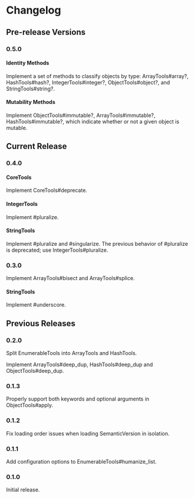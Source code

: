 # Changelog

## Pre-release Versions

### 0.5.0

#### Identity Methods

Implement a set of methods to classify objects by type: ArrayTools#array?, HashTools#hash?, IntegerTools#integer?, ObjectTools#object?, and StringTools#string?.

#### Mutability Methods

Implement ObjectTools#immutable?, ArrayTools#immutable?, HashTools#immutable?, which indicate whether or not a given object is mutable.

## Current Release

### 0.4.0

#### CoreTools

Implement CoreTools#deprecate.

#### IntegerTools

Implement #pluralize.

#### StringTools

Implement #pluralize and #singularize. The previous behavior of #pluralize is deprecated; use IntegerTools#pluralize.

### 0.3.0

Implement ArrayTools#bisect and ArrayTools#splice.

#### StringTools

Implement #underscore.

## Previous Releases

### 0.2.0

Split EnumerableTools into ArrayTools and HashTools.

Implement ArrayTools#deep_dup, HashTools#deep_dup and ObjectTools#deep_dup.

### 0.1.3

Properly support both keywords and optional arguments in ObjectTools#apply.

### 0.1.2

Fix loading order issues when loading SemanticVersion in isolation.

### 0.1.1

Add configuration options to EnumerableTools#humanize_list.

### 0.1.0

Initial release.
